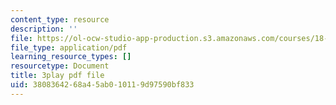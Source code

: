 ```yaml
---
content_type: resource
description: ''
file: https://ol-ocw-studio-app-production.s3.amazonaws.com/courses/18-01sc-single-variable-calculus-fall-2010/3808364268a45ab010119d97590bf833_ShGBRUx2ub8.pdf
file_type: application/pdf
learning_resource_types: []
resourcetype: Document
title: 3play pdf file
uid: 38083642-68a4-5ab0-1011-9d97590bf833
---
```

